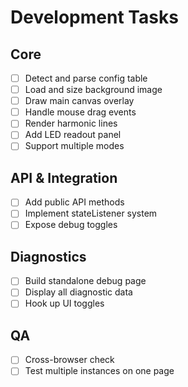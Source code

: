 # Development Tasks

## Core
- [ ] Detect and parse config table
- [ ] Load and size background image
- [ ] Draw main canvas overlay
- [ ] Handle mouse drag events
- [ ] Render harmonic lines
- [ ] Add LED readout panel
- [ ] Support multiple modes

## API & Integration
- [ ] Add public API methods
- [ ] Implement stateListener system
- [ ] Expose debug toggles

## Diagnostics
- [ ] Build standalone debug page
- [ ] Display all diagnostic data
- [ ] Hook up UI toggles

## QA
- [ ] Cross-browser check
- [ ] Test multiple instances on one page
